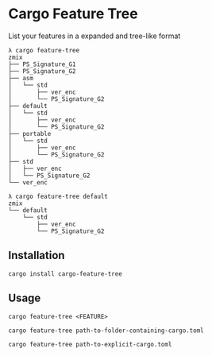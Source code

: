 # Cargo Feature Tree

List your features in a expanded and tree-like format

```console
λ cargo feature-tree
zmix
├── PS_Signature_G1
├── PS_Signature_G2
├── asm
│   └── std
│       ├── ver_enc
│       └── PS_Signature_G2
├── default
│   └── std
│       ├── ver_enc
│       └── PS_Signature_G2
├── portable
│   └── std
│       ├── ver_enc
│       └── PS_Signature_G2
├── std
│   ├── ver_enc
│   └── PS_Signature_G2
└── ver_enc
```

```console
λ cargo feature-tree default
zmix
└── default
    └── std
        ├── ver_enc
        └── PS_Signature_G2
```

## Installation

```console
cargo install cargo-feature-tree
```

## Usage

```
cargo feature-tree <FEATURE>

cargo feature-tree path-to-folder-containing-cargo.toml

cargo feature-tree path-to-explicit-cargo.toml
```
